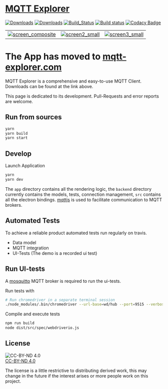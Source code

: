 # [MQTT Explorer](https://mqtt-explorer.com)

[![Downloads](https://img.shields.io/github/release/thomasnordquist/mqtt-explorer.svg)](https://travis-ci.org/thomasnordquist/MQTT-Explorer/releases)
[![Downloads](https://img.shields.io/github/downloads/thomasnordquist/mqtt-explorer/total.svg)](https://travis-ci.org/thomasnordquist/MQTT-Explorer/releases)
[![Build_Status](https://travis-ci.org/thomasnordquist/MQTT-Explorer.svg?branch=master)](https://travis-ci.org/thomasnordquist/MQTT-Explorer)
[![Build status](https://ci.appveyor.com/api/projects/status/c35tkm29rm4m5364/branch/master?svg=true)](https://ci.appveyor.com/project/thomasnordquist/mqtt-explorer/branch/master)
[![Codacy Badge](https://api.codacy.com/project/badge/Grade/47b26e03fce543ceac7914214482334a)](https://app.codacy.com/app/thomasnordquist/MQTT-Explorer?utm_source=github.com&utm_medium=referral&utm_content=thomasnordquist/MQTT-Explorer&utm_campaign=Badge_Grade_Dashboard)

|   |   |   |
|:---:|:---:|:---:|
|[![screen_composite](https://mqtt-explorer.com/img/screen-composite_small.png)](https://mqtt-explorer.com/img/screen-composite.png)|[![screen2_small](https://mqtt-explorer.com/img/screen2_small.png)](https://mqtt-explorer.com/img/screen2.png)|[![screen3_small](https://mqtt-explorer.com/img/screen3_small.png)](https://mqtt-explorer.com/img/screen3.png)|

# The App has moved to [mqtt-explorer.com](https://mqtt-explorer.com)
MQTT Explorer is a comprehensive and easy-to-use MQTT Client.  
Downloads can be found at the link above.

This page is dedicated to its development.
Pull-Requests and error reports are welcome.

## Run from sources

```bash
yarn
yarn build
yarn start
```

## Develop

Launch Application
```bash
yarn
yarn dev
```

The `app` directory contains all the rendering logic, the `backend` directory currently contains the models, tests, connection management, `src` contains all the electron bindings. [mqttjs](https://github.com/mqttjs/MQTT.js) is used to facilitate communication to MQTT brokers.

## Automated Tests

To achieve a reliable product automated tests run regularly on travis.

  - Data model
  - MQTT integration
  - UI-Tests (The demo is a recorded ui test)

## Run UI-tests
A [mosquitto](https://mosquitto.org/) MQTT broker is required to run the ui-tests.

Run tests with
```bash
# Run chromedriver in a separate terminal session
./node_modules/.bin/chromedriver --url-base=wd/hub --port=9515 --verbose
```

Compile and execute tests
```bash
npm run build
node dist/src/spec/webdriverio.js
```

## License

![CC-BY-ND 4.0](https://img.shields.io/badge/License-CC%20BY--ND%204.0-blue.svg)  
[CC-BY-ND 4.0](https://creativecommons.org/licenses/by-nd/4.0/)

The license is a little restrictive to distributing derived work, this may change in the future if the interest arises or more people work on this project.

